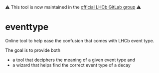 :warning: This tool is now maintained in the [official LHCb GitLab group](https://gitlab.cern.ch/lhcb/eventtype/) :warning:

# eventtype

Online tool to help ease the confusion that comes with LHCb event type.

The goal is to provide both 
 - a tool that deciphers the meaning of a given event type and 
 - a wizard that helps find the correct event type of a decay
